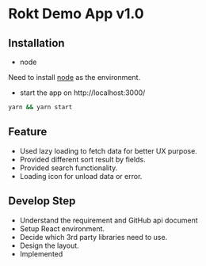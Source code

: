 # Rokt Demo App v1.0

## Installation

* node

Need to install [node](https://nodejs.org/en/download/) as the environment.

* start the app on http://localhost:3000/
```bash
yarn && yarn start
```

## Feature
*  Used lazy loading to fetch data for better UX purpose.
* Provided different sort result by fields. 
* Provided search functionality.
* Loading icon for unload data or error.

## Develop Step

* Understand the requirement and GitHub api document
* Setup React environment.
* Decide which 3rd party libraries need to use.
* Design the layout.
* Implemented
